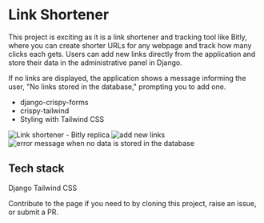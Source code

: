 # Link Shortener

This project is exciting as it is a link shortener and tracking tool like Bitly, where you can create shorter URLs for any webpage and track how many clicks each gets. Users can add new links directly from the application and store their data in the administrative panel in Django.

If no links are displayed, the application shows a message informing the user, "No links stored in the database," prompting you to add one.

- django-crispy-forms
- crispy-tailwind
- Styling with Tailwind CSS

![Link shortener - Bitly replica](https://github.com/Terieyenike/django-projs/assets/25850598/ace10627-8ecb-41ff-a58b-95080fd1cf57)
![add new links](https://github.com/Terieyenike/django-projs/assets/25850598/a1265590-cff9-43fe-85a7-74d5bf6334b6)
![error message when no data is stored in the database](https://github.com/Terieyenike/django-projs/assets/25850598/bce9ca69-1085-4e7a-ab03-ca7afca30f2f)

## Tech stack

Django
Tailwind CSS

Contribute to the page if you need to by cloning this project, raise an issue, or submit a PR.
